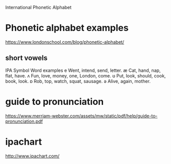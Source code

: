 
International Phonetic Alphabet 

Phonetic alphabet examples 
==============

https://www.londonschool.com/blog/phonetic-alphabet/

short vowels
----------

IPA Symbol	Word examples
e	Went, intend, send, letter.
æ	Cat, hand, nap, flat, have.
ʌ	Fun, love, money, one, London, come.
ʊ	Put, look, should, cook, book, look.
ɒ	Rob, top, watch, squat, sausage.
ə	Alive, again, mother.



guide to pronunciation
==

https://www.merriam-webster.com/assets/mw/static/pdf/help/guide-to-pronunciation.pdf


ipachart
==
http://www.ipachart.com/
